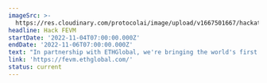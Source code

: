 ```yaml
---
imageSrc: >-
  https://res.cloudinary.com/protocolai/image/upload/v1667501667/hackathons/FEVM-Hack_awbp1b.png
headline: Hack FEVM
startDate: '2022-11-04T07:00:00.000Z'
endDate: '2022-11-06T07:00:00.000Z'
text: "In partnership with ETHGlobal, we're bringing the world's first hackathon on the FEVM, the Ethereum compatible layer of the\_[Filecoin Virtual Machine](https://fvm.filecoin.io/)\_(FMV). Join us to build on the frontier of Web3.\n"
link: 'https://fevm.ethglobal.com/'
status: current
---
```


